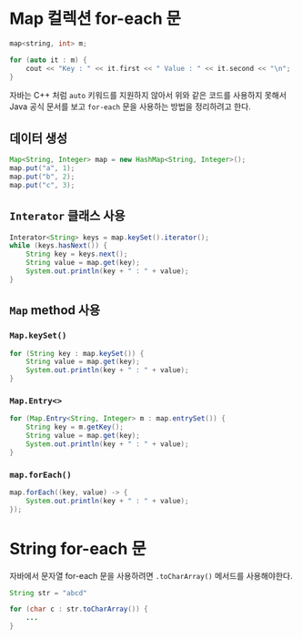 # Map 컬렉션 for-each 문

```cpp
map<string, int> m;

for (auto it : m) {
    cout << "Key : " << it.first << " Value : " << it.second << "\n";
}
```

자바는 C++ 처럼 `auto` 키워드를 지원하지 않아서 위와 같은 코드를 사용하지 못해서 Java 공식 문서를 보고 `for-each` 문을 사용하는 방법을 정리하려고 한다.

## 데이터 생성

```java
Map<String, Integer> map = new HashMap<String, Integer>();
map.put("a", 1);
map.put("b", 2);
map.put("c", 3);
```

## `Interator` 클래스 사용

```java
Interator<String> keys = map.keySet().iterator();
while (keys.hasNext()) {
    String key = keys.next();
    String value = map.get(key);
    System.out.println(key + " : " + value);
}
```

## `Map` method 사용

### `Map.keySet()`

```java
for (String key : map.keySet()) {
    String value = map.get(key);
    System.out.println(key + " : " + value);
}
```

### `Map.Entry<>`

```java
for (Map.Entry<String, Integer> m : map.entrySet()) {
    String key = m.getKey();
    String value = map.get(key);
    System.out.println(key + " : " + value);
}
```

### `map.forEach()`

```java
map.forEach((key, value) -> {
    System.out.println(key + " : " + value);
});
```

# String for-each 문
자바에서 문자열 for-each 문을 사용하려면 `.toCharArray()` 메서드를 사용해야한다.
```java
String str = "abcd"

for (char c : str.toCharArray()) {
    ...
}
```